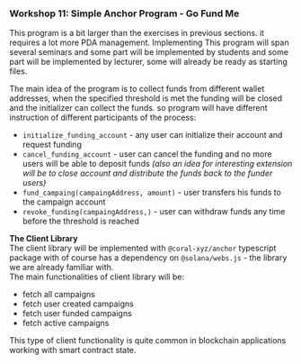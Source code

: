 ### Workshop 11: Simple Anchor Program - Go Fund Me
This program is a bit larger than the exercises in previous sections. it requires a lot more
PDA management. Implementing This program will span several seminars and some part will be implemented 
by students and some part will be implemented by lecturer, some will already be ready as 
starting files.

The main idea of the program is to collect funds from different wallet addresses,
when the specified threshold is met the funding will be closed and the initializer can
collect the funds.
so program will have different instruction of different participants of the process:
* `initialize_funding_account` - any user can initialize their account and request funding
* `cancel_funding_account` - user can cancel the funding and no more users will be able to deposit funds
  _(also an idea for interesting extension will be to close account and distribute the funds back to the
funder users)_
* `fund_campaing(campaingAddress, amount)` - user transfers his funds to the campaign account
* `revoke_funding(campaingAddress,)` - user can withdraw funds any time before the threshold is reached

**The Client Library**\
The client library will be implemented with `@coral-xyz/anchor` typescript package with of course
has a dependency on `@solana/webs.js` - the library we are already familiar with.\
The main functionalities of client library will be:
* fetch all campaigns
* fetch user created campaigns
* fetch user funded campaigns
* fetch active campaigns

This type of client functionality is quite common in blockchain applications working with smart contract state.